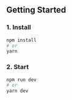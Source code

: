 ## Getting Started

### 1. Install

```bash
npm install
# or
yarn
```

### 2. Start

```bash
npm run dev
# or
yarn dev
```